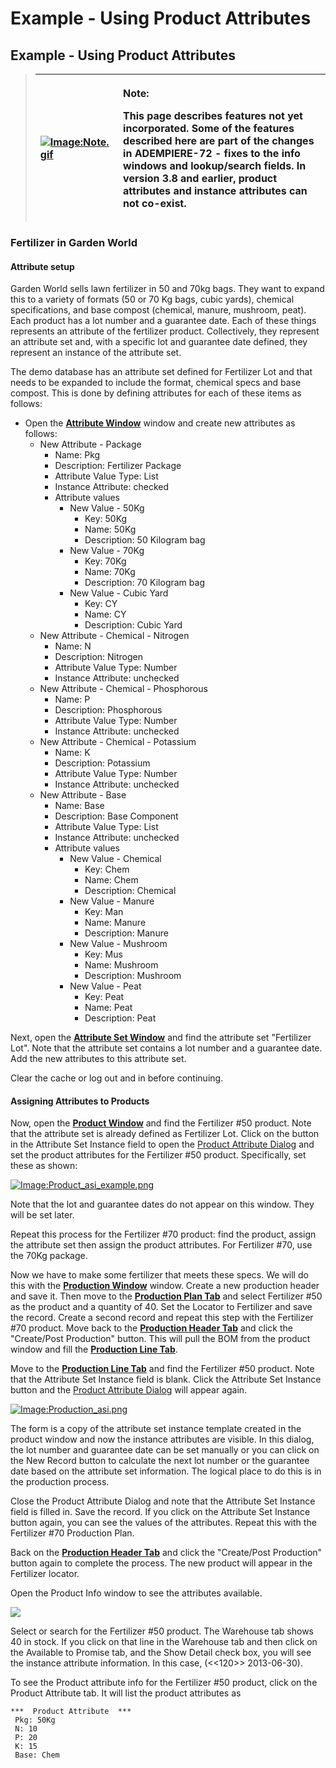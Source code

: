# Example - Using Product Attributes

## Example - Using Product Attributes   <a id="firstHeading"></a>

> <table>
>   <thead>
>     <tr>
>       <th style="text-align:left"><a href="http://wiki.adempiere.net/File:Note.gif"><img src="http://wiki.adempiere.net/images/6/62/Note.gif" alt="Image:Note.gif"/></a>
>       </th>
>       <th style="text-align:left">
>         <p><b>Note:</b>
>         </p>
>         <p>This page describes features not yet incorporated. Some of the features
>           described here are part of the changes in ADEMPIERE-72 - fixes to the info
>           windows and lookup/search fields. In version 3.8 and earlier, product attributes
>           and instance attributes can not co-exist.</p>
>       </th>
>     </tr>
>   </thead>
>   <tbody></tbody>
> </table>

### Fertilizer in Garden World

#### Attribute setup

Garden World sells lawn fertilizer in 50 and 70kg bags. They want to expand this to a variety of formats \(50 or 70 Kg bags, cubic yards\), chemical specifications, and base compost \(chemical, manure, mushroom, peat\). Each product has a lot number and a guarantee date. Each of these things represents an attribute of the fertilizer product. Collectively, they represent an attribute set and, with a specific lot and guarantee date defined, they represent an instance of the attribute set.

The demo database has an attribute set defined for Fertilizer Lot and that needs to be expanded to include the format, chemical specs and base compost. This is done by defining attributes for each of these items as follows:

* Open the [**Attribute Window**](http://wiki.adempiere.net/ManPageW_Attribute) window and create new attributes as follows:
  * New Attribute - Package
    * Name: Pkg
    * Description: Fertilizer Package
    * Attribute Value Type: List
    * Instance Attribute: checked
    * Attribute values
      * New Value - 50Kg
        * Key: 50Kg
        * Name: 50Kg
        * Description: 50 Kilogram bag
      * New Value - 70Kg
        * Key: 70Kg
        * Name: 70Kg
        * Description: 70 Kilogram bag
      * New Value - Cubic Yard
        * Key: CY
        * Name: CY
        * Description: Cubic Yard
  * New Attribute - Chemical - Nitrogen
    * Name: N
    * Description: Nitrogen
    * Attribute Value Type: Number
    * Instance Attribute: unchecked
  * New Attribute - Chemical - Phosphorous
    * Name: P
    * Description: Phosphorous
    * Attribute Value Type: Number
    * Instance Attribute: unchecked
  * New Attribute - Chemical - Potassium
    * Name: K
    * Description: Potassium
    * Attribute Value Type: Number
    * Instance Attribute: unchecked
  * New Attribute - Base
    * Name: Base
    * Description: Base Component
    * Attribute Value Type: List
    * Instance Attribute: unchecked
    * Attribute values
      * New Value - Chemical
        * Key: Chem
        * Name: Chem
        * Description: Chemical
      * New Value - Manure
        * Key: Man
        * Name: Manure
        * Description: Manure
      * New Value - Mushroom
        * Key: Mus
        * Name: Mushroom
        * Description: Mushroom
      * New Value - Peat
        * Key: Peat
        * Name: Peat
        * Description: Peat

Next, open the [**Attribute Set Window**](http://wiki.adempiere.net/ManPageW_AttributeSet) and find the attribute set "Fertilizer Lot". Note that the attribute set contains a lot number and a guarantee date. Add the new attributes to this attribute set.

Clear the cache or log out and in before continuing.

#### Assigning Attributes to Products

Now, open the [**Product Window**](http://wiki.adempiere.net/ManPageW_Product) and find the Fertilizer \#50 product. Note that the attribute set is already defined as Fertilizer Lot. Click on the button in the Attribute Set Instance field to open the [Product Attribute Dialog](http://wiki.adempiere.net/Product_Attribute_Dialog) and set the product attributes for the Fertilizer \#50 product. Specifically, set these as shown:

[![Image:Product\_asi\_example.png&#x200E;](http://wiki.adempiere.net/images/a/ab/Product_asi_example.png)](http://wiki.adempiere.net/File:Product_asi_example.png)

Note that the lot and guarantee dates do not appear on this window. They will be set later.

Repeat this process for the Fertilizer \#70 product: find the product, assign the attribute set then assign the product attributes. For Fertilizer \#70, use the 70Kg package.

Now we have to make some fertilizer that meets these specs. We will do this with the [**Production Window**](http://wiki.adempiere.net/ManPageW_Production) window. Create a new production header and save it. Then move to the [**Production Plan Tab**](http://wiki.adempiere.net/ManPageW_Production#Tab:_ProductionPlan) and select Fertilizer \#50 as the product and a quantity of 40. Set the Locator to Fertilizer and save the record. Create a second record and repeat this step with the Fertilizer \#70 product. Move back to the [**Production Header Tab**](http://wiki.adempiere.net/ManPageW_Production#Tab:_ProductionHeader) and click the "Create/Post Production" button. This will pull the BOM from the product window and fill the [**Production Line Tab**](http://wiki.adempiere.net/ManPageW_Production#Tab:_ProductionLine).

Move to the [**Production Line Tab**](http://wiki.adempiere.net/ManPageW_Production#Tab:_ProductionLine) and find the Fertilizer \#50 product. Note that the Attribute Set Instance field is blank. Click the Attribute Set Instance button and the [Product Attribute Dialog](http://wiki.adempiere.net/Product_Attribute_Dialog) will appear again.

[![Image:Production\_asi.png&#x200E;](http://wiki.adempiere.net/images/3/35/Production_asi.png)](http://wiki.adempiere.net/File:Production_asi.png)

The form is a copy of the attribute set instance template created in the product window and now the instance attributes are visible. In this dialog, the lot number and guarantee date can be set manually or you can click on the New Record button to calculate the next lot number or the guarantee date based on the attribute set information. The logical place to do this is in the production process.

Close the Product Attribute Dialog and note that the Attribute Set Instance field is filled in. Save the record. If you click on the Attribute Set Instance button again, you can see the values of the attributes. Repeat this with the Fertilizer \#70 Production Plan.

Back on the [**Production Header Tab**](http://wiki.adempiere.net/ManPageW_Production#Tab:_ProductionHeader) and click the "Create/Post Production" button again to complete the process. The new product will appear in the Fertilizer locator.

Open the Product Info window to see the attributes available.

[![](http://wiki.adempiere.net/images/thumb/e/e4/Productinfo_fert50.png/800px-Productinfo_fert50.png)](http://wiki.adempiere.net/File:Productinfo_fert50.png)

Select or search for the Fertilizer \#50 product. The Warehouse tab shows 40 in stock. If you click on that line in the Warehouse tab and then click on the Available to Promise tab, and the Show Detail check box, you will see the instance attribute information. In this case, \(&lt;&lt;120&gt;&gt; 2013-06-30\).

To see the Product attribute info for the Fertilizer \#50 product, click on the Product Attribute tab. It will list the product attributes as

```text
***  Product Attribute  ***
 Pkg: 50Kg
 N: 10
 P: 20
 K: 15
 Base: Chem
```

